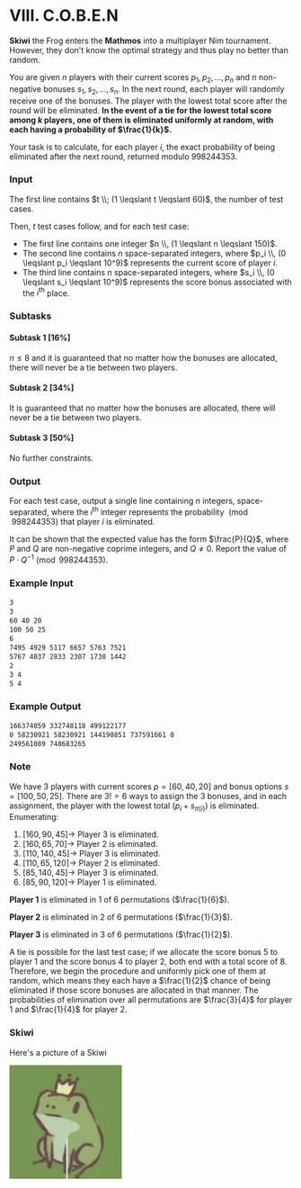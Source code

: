 # VIII. C.O.B.E.N

**Skiwi** the Frog enters the **Mathmos** into a multiplayer Nim tournament. However, they don't know the optimal strategy and thus play no better than random.

You are given $n$ players with their current scores $p_1, p_2, \ldots, p_n$ and $n$ non-negative bonuses $s_1, s_2, \ldots, s_n$. In the next round, each player will randomly receive one of the bonuses. The player with the lowest total score after the round will be eliminated. **In the event of a tie for the lowest total score among $k$ players, one of them is eliminated uniformly at random, with each having a probability of $\frac{1}{k}$.**

Your task is to calculate, for each player $i$, the exact probability of being eliminated after the next round, returned modulo $998244353$.

### Input
The first line contains $t \\; (1 \leqslant t \leqslant 60)$, the number of test cases.

Then, $t$ test cases follow, and for each test case:

- The first line contains one integer $n \\, (1 \leqslant n \leqslant 150)$.
- The second line contains $n$ space-separated integers, where $p_i \\, (0 \leqslant p_i \leqslant 10^9)$ represents the current score of player $i$.
- The third line contains $n$ space-separated integers, where $s_i \\, (0 \leqslant s_i \leqslant 10^9)$ represents the score bonus associated with the $i^{\text{th}}$ place.

### Subtasks

#### Subtask 1 [16%]
$n \leqslant 8$ and it is guaranteed that no matter how the bonuses are allocated, there will never be a tie between two players.

#### Subtask 2 [34%]
It is guaranteed that no matter how the bonuses are allocated, there will never be a tie between two players.

#### Subtask 3 [50%]
No further constraints.

### Output
For each test case, output a single line containing $n$ integers, space-separated, where the $i^{\text{th}}$ integer represents the probability $\pmod{998244353}$ that player $i$ is eliminated.

It can be shown that the expected value has the form $\frac{P}{Q}$, where $P$ and $Q$ are non-negative coprime integers, and $Q \neq 0$. Report the value of $P \cdot Q^{-1} \pmod{998244353}$.

### Example Input
```
3
3
60 40 20
100 50 25
6
7495 4929 5117 6657 5763 7521
5767 4037 2833 2307 1730 1442
2
3 4
5 4
```

### Example Output
```
166374059 332748118 499122177 
0 58230921 58230921 144190851 737591661 0 
249561089 748683265 
```

### Note
We have 3 players with current scores $p = [60, 40, 20]$ and bonus options $s = [100, 50, 25]$. There are $3! = 6$ ways to assign the 3 bonuses, and in each assignment, the player with the lowest total $(p_i + s_{\pi(i)})$ is eliminated. Enumerating:

1. $[160, 90, 45] \to$ Player 3 is eliminated.
2. $[160, 65, 70] \to$ Player 2 is eliminated.
3. $[110, 140, 45] \to$ Player 3 is eliminated.
4. $[110, 65, 120] \to$ Player 2 is eliminated.
5. $[85, 140, 45] \to$ Player 3 is eliminated.
6. $[85, 90, 120] \to$ Player 1 is eliminated.

**Player 1** is eliminated in 1 of 6 permutations ($\frac{1}{6}$).

**Player 2** is eliminated in 2 of 6 permutations ($\frac{1}{3}$).

**Player 3** is eliminated in 3 of 6 permutations ($\frac{1}{2}$).

A tie is possible for the last test case; if we allocate the score bonus $5$ to player 1 and the score bonus $4$ to player 2, both end with a total score of $8$. Therefore, we begin the procedure and uniformly pick one of them at random, which means they each have a $\frac{1}{2}$ chance of being eliminated if those score bonuses are allocated in that manner. The probabilities of elimination over all permutations are $\frac{3}{4}$ for player 1 and $\frac{1}{4}$ for player 2.

### Skiwi
Here's a picture of a Skiwi

<img src="assets/skiwi.png" alt="Skiwi" width="200">
